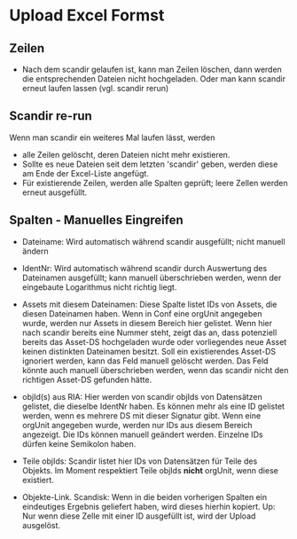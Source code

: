 # Upload Excel Formst

## Zeilen
- Nach dem scandir gelaufen ist, kann man Zeilen löschen, dann werden die entsprechenden Dateien
  nicht hochgeladen. Oder man kann scandir erneut laufen lassen (vgl. scandir rerun)
  
## Scandir re-run
Wenn man scandir ein weiteres Mal laufen lässt, werden 
- alle Zeilen gelöscht, deren Dateien nicht mehr existieren. 
- Sollte es neue Dateien seit dem letzten 'scandir' geben, werden diese am Ende der Excel-Liste 
angefügt.
- Für existierende Zeilen, werden alle Spalten geprüft; leere Zellen werden erneut ausgefüllt.


## Spalten - Manuelles Eingreifen

- Dateiname: Wird automatisch während scandir ausgefüllt; nicht manuell ändern

- IdentNr: Wird automatisch während scandir durch Auswertung des Dateinamen ausgefüllt; kann
manuell überschrieben werden, wenn der eingebaute Logarithmus nicht richtig liegt.

- Assets mit diesem Dateinamen: Diese Spalte listet IDs von Assets, die diesen Dateinamen haben.
Wenn in Conf eine orgUnit angegeben wurde, werden nur Assets in diesem Bereich hier gelistet.
Wenn hier nach scandir bereits eine Nummer steht, zeigt das an, dass potenziell bereits das 
Asset-DS hochgeladen wurde oder vorliegendes neue Asset keinen distinkten Dateinamen besitzt.
Soll ein existierendes Asset-DS ignoriert werden, kann das Feld manuell gelöscht werden. Das 
Feld könnte auch manuell überschrieben werden, wenn das scandir nicht den richtigen Asset-DS
gefunden hätte.

- objId(s) aus RIA: Hier werden von scandir objIds von Datensätzen gelistet, die dieselbe IdentNr 
haben. Es können mehr als eine ID gelistet werden, wenn es mehrere DS mit dieser Signatur gibt.
Wenn eine orgUnit angegeben wurde, werden nur IDs aus diesem Bereich angezeigt.
Die IDs können manuell geändert werden. Einzelne IDs dürfen keine Semikolon haben.

- Teile objIds: Scandir listet hier IDs von Datensätzen für Teile des Objekts. Im Moment 
respektiert Teile objIds __nicht__ orgUnit, wenn diese existiert.

- Objekte-Link. Scandisk: Wenn in die beiden vorherigen Spalten ein eindeutiges Ergebnis geliefert 
haben, wird dieses hierhin kopiert. Up: Nur wenn diese Zelle mit einer ID ausgefüllt ist, wird der 
Upload ausgelöst.

